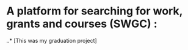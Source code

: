 # A platform for searching for work, grants and courses (SWGC) :
..*  [This was my graduation project]
